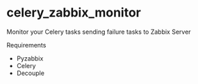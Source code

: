 # celery_zabbix_monitor
Monitor your Celery tasks sending failure tasks to Zabbix Server

Requirements
- Pyzabbix
- Celery
- Decouple

